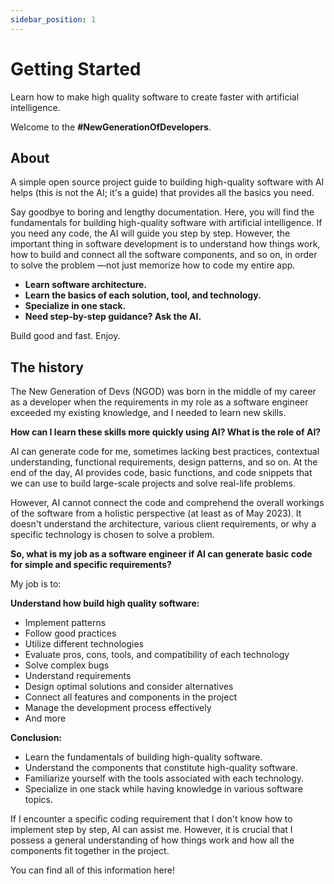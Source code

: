 ```yaml
---
sidebar_position: 1
---
```


# Getting Started

Learn how to make high quality software to create faster with artificial intelligence.

Welcome to the **#NewGenerationOfDevelopers**.

## About

A simple open source project guide to building high-quality software with AI helps (this is not the AI; it's a guide) that provides all the basics you need.

Say goodbye to boring and lengthy documentation. Here, you will find the fundamentals for building high-quality software with artificial intelligence. If you need any code, the AI will guide you step by step. However, the important thing in software development is to understand how things work, how to build and connect all the software components, and so on, in order to solve the problem —not just memorize how to code my entire app.

- **Learn software architecture.**
- **Learn the basics of each solution, tool, and technology.**
- **Specialize in one stack.**
- **Need step-by-step guidance? Ask the AI.**

Build good and fast. Enjoy.

## The history 

The New Generation of Devs (NGOD) was born in the middle of my career as a developer when the requirements in my role as a software engineer exceeded my existing knowledge, and I needed to learn new skills.

**How can I learn these skills more quickly using AI? What is the role of AI?**

AI can generate code for me, sometimes lacking best practices, contextual understanding, functional requirements, design patterns, and so on. At the end of the day, AI provides code, basic functions, and code snippets that we can use to build large-scale projects and solve real-life problems.

However, AI cannot connect the code and comprehend the overall workings of the software from a holistic perspective (at least as of May 2023). It doesn't understand the architecture, various client requirements, or why a specific technology is chosen to solve a problem.

**So, what is my job as a software engineer if AI can generate basic code for simple and specific requirements?**

My job is to:

**Understand how build high quality software:**

- Implement patterns
- Follow good practices
- Utilize different technologies
- Evaluate pros, cons, tools, and compatibility of each technology
- Solve complex bugs
- Understand requirements
- Design optimal solutions and consider alternatives
- Connect all features and components in the project
- Manage the development process effectively
- And more

**Conclusion:**

- Learn the fundamentals of building high-quality software.
- Understand the components that constitute high-quality software.
- Familiarize yourself with the tools associated with each technology.
- Specialize in one stack while having knowledge in various software topics.

If I encounter a specific coding requirement that I don't know how to implement step by step, AI can assist me. However, it is crucial that I possess a general understanding of how things work and how all the components fit together in the project.

You can find all of this information here!